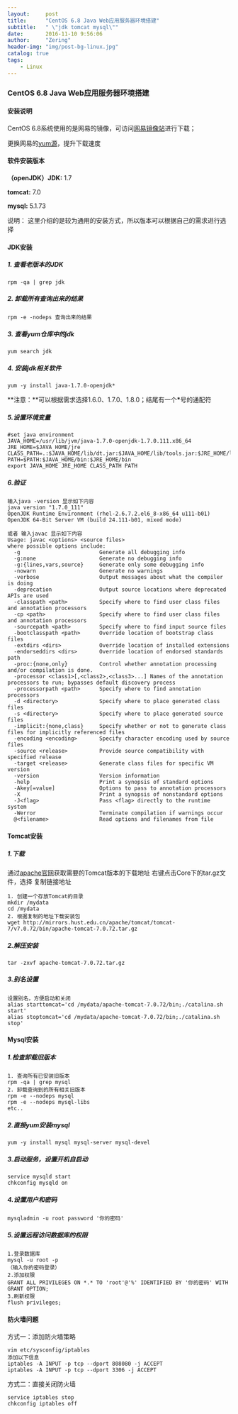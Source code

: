 ```yaml
---
layout:     post
title:      "CentOS 6.8 Java Web应用服务器环境搭建"
subtitle:   " \"jdk tomcat mysql\""
date:       2016-11-10 9:56:06 
author:     "Zering"
header-img: "img/post-bg-linux.jpg"
catalog: true
tags:
    - Linux
---
```


### CentOS 6.8 Java Web应用服务器环境搭建

#### 安装说明

CentOS 6.8系统使用的是网易的镜像，可访问[网易镜像站](http://mirrors.163.com/)进行下载；

更换网易的[yum源](http://mirrors.163.com/.help/centos.html)，提升下载速度

#### 软件安装版本

**（openJDK）JDK:** 1.7

**tomcat:**	7.0

**mysql:** 5.1.73

说明： 这里介绍的是较为通用的安装方式，所以版本可以根据自己的需求进行选择

#### JDK安装

##### 1. 查看老版本的JDK
	rpm -qa | grep jdk
##### 2. 卸载所有查询出来的结果
	rpm -e -nodeps 查询出来的结果
##### 3. 查看yum仓库中的jdk
	yum search jdk
##### 4. 安装jdk相关软件
	yum -y install java-1.7.0-openjdk*
**注意：**可以根据需求选择1.6.0、1.7.0、1.8.0；结尾有一个<B color='red'>*</B>号的通配符
##### 5.设置环境变量
	#set java environment
	JAVA_HOME=/usr/lib/jvm/java-1.7.0-openjdk-1.7.0.111.x86_64
	JRE_HOME=$JAVA_HOME/jre
	CLASS_PATH=.:$JAVA_HOME/lib/dt.jar:$JAVA_HOME/lib/tools.jar:$JRE_HOME/lib
	PATH=$PATH:$JAVA_HOME/bin:$JRE_HOME/bin
	export JAVA_HOME JRE_HOME CLASS_PATH PATH
##### 6.验证
	输入java -version 显示如下内容
	java version "1.7.0_111"
	OpenJDK Runtime Environment (rhel-2.6.7.2.el6_8-x86_64 u111-b01)
	OpenJDK 64-Bit Server VM (build 24.111-b01, mixed mode)

	或者 输入javac 显示如下内容
	Usage: javac <options> <source files>
	where possible options include:
	  -g                         Generate all debugging info
	  -g:none                    Generate no debugging info
	  -g:{lines,vars,source}     Generate only some debugging info
	  -nowarn                    Generate no warnings
	  -verbose                   Output messages about what the compiler is doing
	  -deprecation               Output source locations where deprecated APIs are used
	  -classpath <path>          Specify where to find user class files and annotation processors
	  -cp <path>                 Specify where to find user class files and annotation processors
	  -sourcepath <path>         Specify where to find input source files
	  -bootclasspath <path>      Override location of bootstrap class files
	  -extdirs <dirs>            Override location of installed extensions
	  -endorseddirs <dirs>       Override location of endorsed standards path
	  -proc:{none,only}          Control whether annotation processing and/or compilation is done.
	  -processor <class1>[,<class2>,<class3>...] Names of the annotation processors to run; bypasses default discovery process
	  -processorpath <path>      Specify where to find annotation processors
	  -d <directory>             Specify where to place generated class files
	  -s <directory>             Specify where to place generated source files
	  -implicit:{none,class}     Specify whether or not to generate class files for implicitly referenced files
	  -encoding <encoding>       Specify character encoding used by source files
	  -source <release>          Provide source compatibility with specified release
	  -target <release>          Generate class files for specific VM version
	  -version                   Version information
	  -help                      Print a synopsis of standard options
	  -Akey[=value]              Options to pass to annotation processors
	  -X                         Print a synopsis of nonstandard options
	  -J<flag>                   Pass <flag> directly to the runtime system
	  -Werror                    Terminate compilation if warnings occur
	  @<filename>                Read options and filenames from file

#### Tomcat安装

##### 1.下载
	
通过[apache官网](http://tomcat.apache.org/)获取需要的Tomcat版本的下载地址
右键点击Core下的tar.gz文件，选择 复制链接地址

	1. 创建一个存放Tomcat的目录
	mkdir /mydata
	cd /mydata
	2. 根据复制的地址下载安装包
	wget http://mirrors.hust.edu.cn/apache/tomcat/tomcat-7/v7.0.72/bin/apache-tomcat-7.0.72.tar.gz

##### 2.解压安装
	
	tar -zxvf apache-tomcat-7.0.72.tar.gz
##### 3.别名设置

	设置别名，方便启动和关闭	
	alias starttomcat='cd /mydata/apache-tomcat-7.0.72/bin;./catalina.sh start'
	alias stoptomcat='cd /mydata/apache-tomcat-7.0.72/bin;./catalina.sh stop'

#### Mysql安装

##### 1.检查卸载旧版本

	1. 查询所有已安装旧版本
	rpm -qa | grep mysql
	2. 卸载查询到的所有相关旧版本
	rpm -e --nodeps mysql
	rpm -e --nodeps mysql-libs
	etc..

##### 2.直接yum安装mysql
	yum -y install mysql mysql-server mysql-devel

##### 3.启动服务，设置开机自启动
	service mysqld start
	chkconfig mysqld on

##### 4.设置用户和密码
	mysqladmin -u root password '你的密码'

##### 5.设置远程访问数据库的权限
	
	1.登录数据库
	mysql -u root -p
	（输入你的密码登录）
	2.添加权限
	GRANT ALL PRIVILEGES ON *.* TO 'root'@'%' IDENTIFIED BY '你的密码' WITH GRANT OPTION;
	3.刷新权限
	flush privileges;

#### 防火墙问题

方式一：添加防火墙策略
	
	vim etc/sysconfig/iptables
	添加以下信息
	iptables -A INPUT -p tcp --dport 808080 -j ACCEPT
	iptables -A INPUT -p tcp --dport 3306 -j ACCEPT
	
方式二：直接关闭防火墙
	
	service iptables stop
	chkconfig iptables off
